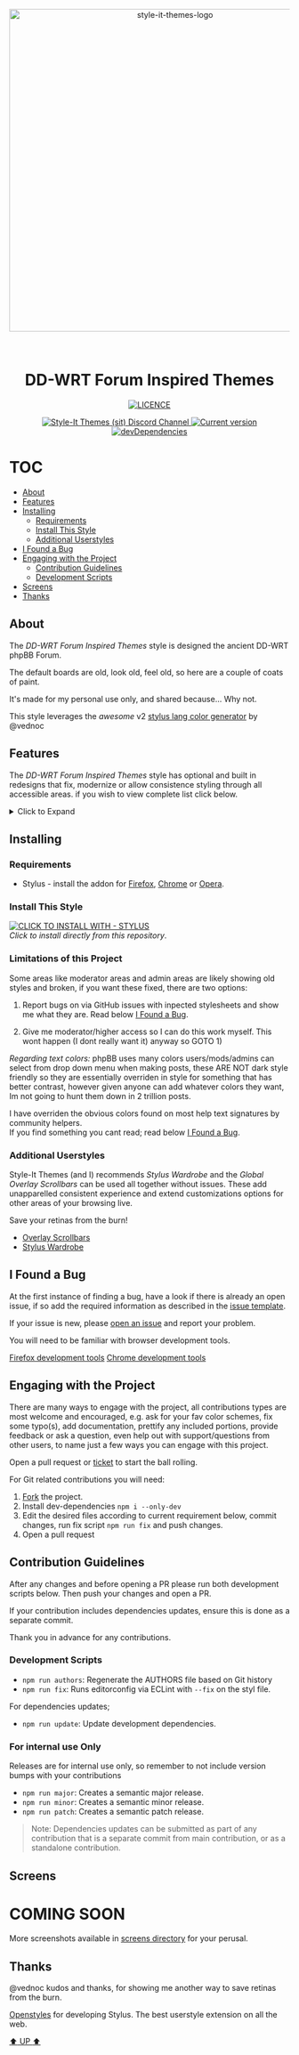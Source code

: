 <p align="center">
  <img alt="style-it-themes-logo" src="https://raw.githack.com/style-it-themes/style-it-themes-logos/master/style-it-themes-logo-full.svg" width="580">
</p>
<br>
<h1 align="center"><strong>DD-WRT Forum Inspired Themes</strong></h1>
<p align="center">
  <a href="./LICENSE">
    <img src="https://img.shields.io/badge/License-MIT-blue.svg?longCache=true&style=for-the-badge" alt="LICENCE">
  </a>
</p>
<p align="center">
  <a href="https://discord.gg/EpdGSfH">
    <img src="https://img.shields.io/badge/style--it--themes-discord%20channel-blue.svg?style=for-the-badge" alt="Style-It Themes (sit) Discord Channel">
  </a>
  <a href="https://github.com/style-it-themes/dd-wrt-forum-inspired-themes/releases">
    <img src="https://img.shields.io/github/tag/style-it-themes/dd-wrt-forum-inspired-themes.svg?label=Current%20Version&style=for-the-badge" alt="Current version">
  </a>
  <a href="https://david-dm.org/Style-it-Themes/dd-wrt-forum-inspired-themes?type=dev">
    <img src="https://img.shields.io/david/dev/style-it-themes/dd-wrt-forum-inspired-themes.svg?label=devDependencies&style=for-the-badge" alt="devDependencies">
  </a>
</p>

# TOC
  * [About](#about)
  * [Features](#features)
  * [Installing](#installing)
    * [Requirements](#requirements)
    * [Install This Style](#install-this-style)
    * [Additional Userstyles](#additional-userstyles)
  * [I Found a Bug](#i-found-a-bug)
  * [Engaging with the Project](#engaging-with-the-project)
    * [Contribution Guidelines](#contribution-guidelines)
    * [Development Scripts](#development-scripts)
  * [Screens](#screens)
  * [Thanks](#thanks)

## About

The *DD-WRT Forum Inspired Themes* style is designed the ancient DD-WRT phpBB Forum.

The default boards are old, look old, feel old, so here are a couple of coats of paint.

It's made for my personal use only, and shared because... Why not.

This style leverages the _awesome_ v2 [stylus lang color generator](https://github.com/vednoc/stylus-color-generator) by @vednoc

## Features

The *DD-WRT Forum Inspired Themes* style has optional and built in redesigns that fix,
modernize or allow consistence styling through all accessible areas.
if you wish to view complete list click below.

<details>
  <summary>Click to Expand</summary>
 
 ### Preset styles

 * Custom colors (within reason and sane choices users can make up own color schemes)
 * Dracula
 * Duo Cocoa
 * Material
 * Material Darker
 * Solarized Dark
 * Twilight
 * The Matrix
 * Ubuntu

 ### Color Adjustments

 * Optionally darken/lighten to some extent the background, foreground and accent colors. 

 ### Redesigned Inputs

 * Redesigned input styling for checkboxes, radio, dropdown and other interactable elements.
 
 You can optionally choose the checkbox size, however not all sizes will look or align well.

 ### Inverted gif buttons
  
  The post/reply and such buttons had to be inverted so the poor quality of the gifs edges dont assault my retinas.
  There is no simple way to replace the bad quality buttons with better quality, phpbb at least this old version looks like spaghetti.
  This job would best be done directly into the source code.
 
</details> 

## Installing

### Requirements

* Stylus - install the addon for [Firefox](https://addons.mozilla.org/en-US/firefox/addon/styl-us/), [Chrome](https://chrome.google.com/webstore/detail/stylus/clngdbkpkpeebahjckkjfobafhncgmne) or [Opera](https://addons.opera.com/en-gb/extensions/details/stylus/).

### Install This Style

[![CLICK TO INSTALL WITH - STYLUS](https://img.shields.io/badge/Install_directly_with-Stylus-21d1d0.svg?longCache=true&style=for-the-badge)](https://github.com/style-it-themes/dd-wrt-inspired-themes/raw/main/dd-wrt-inspired-themes.user.styl)  
*Click to install directly from this repository*.

### Limitations of this Project

 Some areas like moderator areas and admin areas are likely showing old styles and broken,
 if you want these fixed, there are two options:
 
 1) Report bugs on via GitHub issues with inpected stylesheets and show me what they are.
    Read below [I Found a Bug](#i-found-a-bug).
 
 2) Give me moderator/higher access so I can do this work myself. This wont happen (I dont really want it) anyway so GOTO 1) 

 *Regarding text colors:*
 phpBB uses many colors users/mods/admins can select from drop down menu when making posts,
 these ARE NOT dark style friendly so they are essentially overriden in style for something that has better contrast, however given anyone can add whatever colors they want, Im not going to hunt them down in 2 trillion posts.
 
 I have overriden the obvious colors found on most help text signatures by community helpers.<br>
 If you find something you cant read; read below [I Found a Bug](#i-found-a-bug).

### Additional Userstyles

  Style-It Themes (and I) recommends *Stylus Wardrobe* and the *Global Overlay Scrollbars* can be used all together without issues.
  These add unapparelled consistent experience and extend customizations options for other areas of your browsing live.
  
  Save your retinas from the burn!

* [Overlay Scrollbars](https://github.com/StylishThemes/Overlay-Scrollbars)
* [Stylus Wardrobe](https://github.com/style-it-themes/stylus-wardrobe)

## I Found a Bug

At the first instance of finding a bug, have a look if there is already an open issue, if so add the required information as described in the [issue template](.github/ISSUE_TEMPLATE.md).

If your issue is new, please [open an issue](https://github.com/style-it-themes/dd-wrt-forum-inspired-themes/issues/new/choose) and report your problem.

You will need to be familiar with browser development tools.

[Firefox development tools](https://developer.mozilla.org/en-US/docs/Tools)
[Chrome development tools](https://developers.google.com/web/tools/chrome-devtools)

## Engaging with the Project

There are many ways to engage with the project, all contributions types are most welcome and encouraged, e.g. ask for your fav color schemes, fix some typo(s), add documentation, prettify any included portions, provide feedback or ask a question, even help out with support/questions from other users, to name just a few ways you can engage with this project.

Open a pull request or [ticket](https://github.com/style-it-themes/dd-wrt-forum-inspired-themes/issues/new/choose) to start the ball rolling.

For Git related contributions you will need:

1. [Fork](https://github.com/style-it-themes/dd-wrt-forum-inspired-themes/fork) the project.
2. Install dev-dependencies `npm i --only-dev`
3. Edit the desired files according to current requirement below, commit changes, run fix script `npm run fix` and push changes.
4. Open a pull request

## Contribution Guidelines

After any changes and before opening a PR please run both development scripts below.
Then push your changes and open a PR.

If your contribution includes dependencies updates, ensure this is done as a separate commit.

Thank you in advance for any contributions.

### Development Scripts

* `npm run authors`: Regenerate the AUTHORS file based on Git history
* `npm run fix`: Runs editorconfig via ECLint with `--fix` on the styl file.

For dependencies updates;

* `npm run update`: Update development dependencies.

### For internal use Only

Releases are for internal use only, so remember to not include version bumps with your contributions 

* `npm run major`: Creates a semantic major release.
* `npm run minor`: Creates a semantic minor release.
* `npm run patch`: Creates a semantic patch release.

> Note: Dependencies updates can be submitted as part of any contribution that is a separate commit
>       from main contribution, or as a standalone contribution.

## Screens

# COMING SOON

More screenshots available in [screens directory](/screens) for your perusal.

## Thanks

@vednoc kudos and thanks, for showing me another way to save retinas from the burn.

[Openstyles](https://github.com/openstyles/stylus) for developing Stylus. The best userstyle extension on all the web.

[:arrow_up: UP :arrow_up:](#readme)
